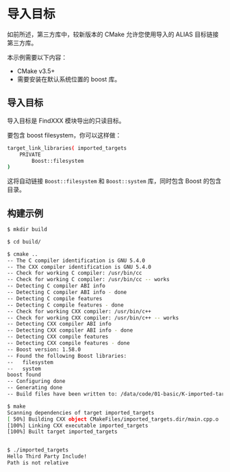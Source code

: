 # 导入目标

如前所述，第三方库中，较新版本的 CMake 允许您使用导入的 ALIAS 目标链接第三方库。

本示例需要以下内容：

- CMake v3.5+
- 需要安装在默认系统位置的 boost 库。

## 导入目标

导入目标是 FindXXX 模块导出的只读目标。

要包含 boost filesystem，你可以这样做：
```bash
target_link_libraries( imported_targets
    PRIVATE
        Boost::filesystem
)
```

这将自动链接 `Boost::filesystem` 和 `Boost::system` 库，同时包含 Boost 的包含目录。

## 构建示例

```bash
$ mkdir build

$ cd build/

$ cmake ..
-- The C compiler identification is GNU 5.4.0
-- The CXX compiler identification is GNU 5.4.0
-- Check for working C compiler: /usr/bin/cc
-- Check for working C compiler: /usr/bin/cc -- works
-- Detecting C compiler ABI info
-- Detecting C compiler ABI info - done
-- Detecting C compile features
-- Detecting C compile features - done
-- Check for working CXX compiler: /usr/bin/c++
-- Check for working CXX compiler: /usr/bin/c++ -- works
-- Detecting CXX compiler ABI info
-- Detecting CXX compiler ABI info - done
-- Detecting CXX compile features
-- Detecting CXX compile features - done
-- Boost version: 1.58.0
-- Found the following Boost libraries:
--   filesystem
--   system
boost found
-- Configuring done
-- Generating done
-- Build files have been written to: /data/code/01-basic/K-imported-targets/build

$ make
Scanning dependencies of target imported_targets
[ 50%] Building CXX object CMakeFiles/imported_targets.dir/main.cpp.o
[100%] Linking CXX executable imported_targets
[100%] Built target imported_targets


$ ./imported_targets
Hello Third Party Include!
Path is not relative
```
